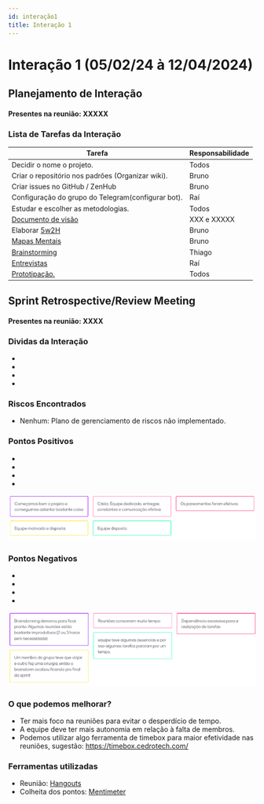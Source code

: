 ```yaml
---
id: interação1
title: Interação 1
---
```


# Interação 1 (05/02/24 à 12/04/2024)


## Planejamento de Interação
#### Presentes na reunião: XXXXX

###  Lista de Tarefas da Interação

|Tarefa|Responsabilidade|
|---|----|
| Decidir o nome o projeto.|Todos|
| Criar o repositório nos padrões (Organizar wiki).| Bruno|
| Criar issues no GitHub / ZenHub| Bruno|
| Configuração do grupo do Telegram(configurar bot).|Raí|
| Estudar e escolher as metodologias.| Todos|
| [Documento de visão](https://github.com/xxx/xxx.md) |XXX e XXXXX|
| Elaborar [5w2H](https://github.com/xxx/xxx.md) |Bruno|
| [Mapas Mentais](https://github.com/xxx/xxx.md) |Bruno|
| [Brainstorming](https://github.com/UnBArqDsw/2020.1_G7_TCM/blob/master/docs/base/Brainstorm.md) |Thiago|
|[Entrevistas](https://github.com/xxx/xxx.md) |Raí|
|[Prototipação.](https://github.com/xxx/xxx.md) |Todos|

## Sprint Retrospective/Review Meeting

#### Presentes na reunião: XXXX

### Dividas da Interação
- 
- 
- 
- 

### Riscos Encontrados

- Nenhum: Plano de gerenciamento de riscos não implementado.


### Pontos Positivos

-
-
- 
-
![pontos positivos](../assets/Sprints/S1-positivos.png)

### Pontos Negativos

-
-
- 
-
![pontos negativos](../assets/Sprints/S1-negativos.png)

### O que podemos melhorar?
- Ter mais foco na reuniões para evitar o desperdício de tempo.
- A equipe deve ter mais autonomia em relação à falta de membros.
- Podemos utilizar algo ferramenta de timebox para maior efetividade nas reuniões, sugestão: https://timebox.cedrotech.com/


### Ferramentas utilizadas

- Reunião: [Hangouts](https://hangouts.google.com/)
- Colheita dos pontos: [Mentimeter](https://www.mentimeter.com/)



